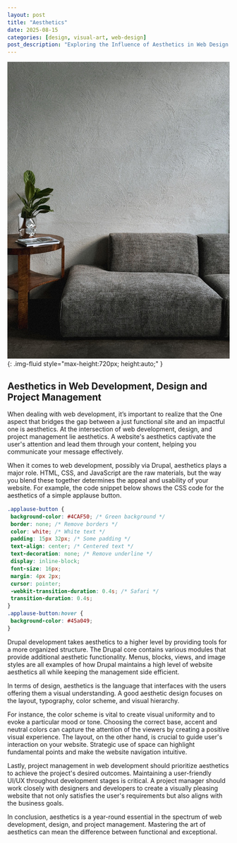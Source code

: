 ```yaml
---
layout: post
title: "Aesthetics"
date: 2025-08-15
categories: [design, visual-art, web-design]
post_description: "Exploring the Influence of Aesthetics in Web Design: A Comprehensive Guide to Enhancing User Experience and Engagement through Visual Elements"
---
```


![Image](/assets/g80cde57a135026c4b6405c37c317f8569b20a3d0bedab98541039f295b7c752958298076a242d45f0673247edf9916406969f20dfcee5315e186e832f5c418a4_1280.jpg){: .img-fluid style="max-height:720px; height:auto;" }

## Aesthetics in Web Development, Design and Project Management

When dealing with web development, it’s important to realize that the One aspect that bridges the gap between a just functional site and an impactful one is aesthetics. At the intersection of web development, design, and project management lie aesthetics. A website's aesthetics captivate the user's attention and lead them through your content, helping you communicate your message effectively.

When it comes to web development, possibly via Drupal, aesthetics plays a major role. HTML, CSS, and JavaScript are the raw materials, but the way you blend these together determines the appeal and usability of your website. For example, the code snippet below shows the CSS code for the aesthetics of a simple applause button.

```css
.applause-button {
 background-color: #4CAF50; /* Green background */
 border: none; /* Remove borders */
 color: white; /* White text */
 padding: 15px 32px; /* Some padding */
 text-align: center; /* Centered text */
 text-decoration: none; /* Remove underline */
 display: inline-block;
 font-size: 16px;
 margin: 4px 2px;
 cursor: pointer;
 -webkit-transition-duration: 0.4s; /* Safari */
 transition-duration: 0.4s;
}
.applause-button:hover {
 background-color: #45a049;
}
```

Drupal development takes aesthetics to a higher level by providing tools for a more organized structure. The Drupal core contains various modules that provide additional aesthetic functionality. Menus, blocks, views, and image styles are all examples of how Drupal maintains a high level of website aesthetics all while keeping the management side efficient.

In terms of design, aesthetics is the language that interfaces with the users offering them a visual understanding. A good aesthetic design focuses on the layout, typography, color scheme, and visual hierarchy.

For instance, the color scheme is vital to create visual uniformity and to evoke a particular mood or tone. Choosing the correct base, accent and neutral colors can capture the attention of the viewers by creating a positive visual experience. The layout, on the other hand, is crucial to guide user's interaction on your website. Strategic use of space can highlight fundamental points and make the website navigation intuitive.

Lastly, project management in web development should prioritize aesthetics to achieve the project's desired outcomes. Maintaining a user-friendly UI/UX throughout development stages is critical. A project manager should work closely with designers and developers to create a visually pleasing website that not only satisfies the user's requirements but also aligns with the business goals.

In conclusion, aesthetics is a year-round essential in the spectrum of web development, design, and project management. Mastering the art of aesthetics can mean the difference between functional and exceptional.
